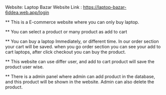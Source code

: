 Website: Laptop Bazar
Website Link : https://laptop-bazar-6ddea.web.app/login


** This is a E-commerce website where you can only buy laptop.

** You can select a product or many product as add to cart

** You can buy a laptop Immediately, or different time. In our order section your cart will be saved. when you go order section you can see your add to cart laptops, after click checkout you can buy the product.

** This website can use differ user, and add to cart product will save the product user wise.

** There is a admin panel where admin can add product in the database, and this product will be shown in the website. Admin can also delete the product.

